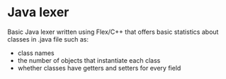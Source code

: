 # Java lexer

Basic Java lexer written using Flex/C++ that offers basic statistics about
classes in .java file such as:

* class names
* the number of objects that instantiate each class
* whether classes have getters and setters for every field
